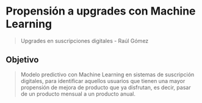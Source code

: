 # Propensión a upgrades con Machine Learning

> Upgrades en suscripciones digitales - Raúl Gómez 

## Objetivo

> Modelo predictivo con Machine Learning en sistemas de suscripción digitales, para identificar aquellos usuarios que tienen una mayor propensión de mejora de producto que ya disfrutan, es decir, pasar de un producto mensual a un producto anual.